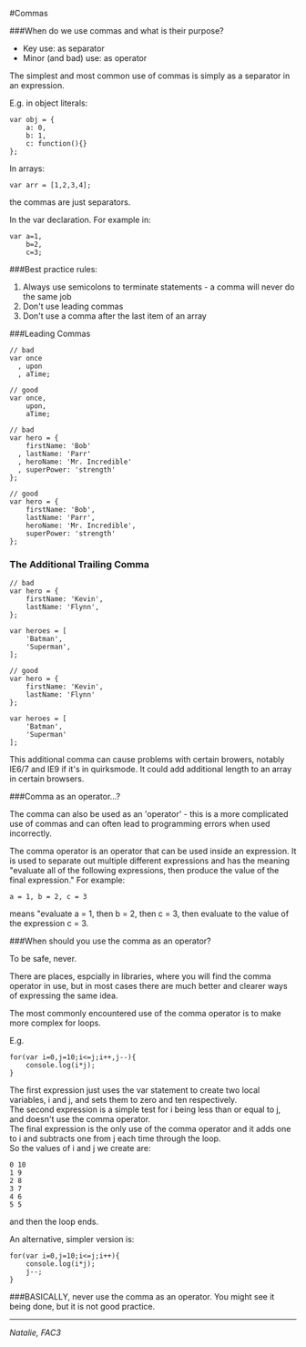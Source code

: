 #Commas

###When do we use commas and what is their purpose?

  - Key use: as separator 
  - Minor (and bad) use: as operator 

The simplest and most common use of commas is simply as a separator in an expression. 

E.g. in object literals:

    var obj = {
        a: 0,
        b: 1,
        c: function(){}
    };

In arrays:

    var arr = [1,2,3,4];

the commas are just separators.

In the var declaration. For example in:

    var a=1,
        b=2,
        c=3;

###Best practice rules:

1. Always use semicolons to terminate statements - a comma will never do the same job
1.  Don't use leading commas
1. Don't use a comma after the last item of an array    

###Leading Commas

    // bad
    var once
      , upon
      , aTime;

    // good
    var once,
        upon,
        aTime;

    // bad
    var hero = {
        firstName: 'Bob'
      , lastName: 'Parr'
      , heroName: 'Mr. Incredible'
      , superPower: 'strength'
    };

    // good
    var hero = {
        firstName: 'Bob',
        lastName: 'Parr',
        heroName: 'Mr. Incredible',
        superPower: 'strength'
    };

### The Additional Trailing Comma

    // bad
    var hero = {
        firstName: 'Kevin',
        lastName: 'Flynn',
    };

    var heroes = [
        'Batman',
        'Superman',
    ];

    // good
    var hero = {
        firstName: 'Kevin',
        lastName: 'Flynn'
    };

    var heroes = [
        'Batman',
        'Superman'
    ];
  
This additional comma can cause problems with certain browers, notably IE6/7 and IE9 if it's in quirksmode. It could add additional length to an array in certain browsers.

###Comma as an operator...?

The comma can also be used as an 'operator' - this is a more complicated use of commas and can often lead to programming errors when used incorrectly.

The comma operator is an operator that can be used inside an expression. It is used to separate out multiple different expressions and has the meaning "evaluate all of the following expressions, then produce the value of the final expression." For example:

    a = 1, b = 2, c = 3

means "evaluate a = 1, then b = 2, then c = 3, then evaluate to the value of the expression c = 3.

###When should you use the comma as an operator?

To be safe, never.

There are places, espcially in libraries, where you will find the comma operator in use, but in most cases there are much better and clearer ways of expressing the same idea. 

The most commonly encountered use of the comma operator is to make more complex for loops. 

E.g.

    for(var i=0,j=10;i<=j;i++,j--){ 
        console.log(i*j); 
    }

The first expression just uses the var statement to create two local variables, i and j, and sets them to zero and ten respectively. <br>The second expression is a simple test for i being less than or equal to j, and doesn't use the comma operator. <br>
The final expression is the only use of the comma operator and it adds one to i and subtracts one from j each time through the loop. <br>So the values of i and j we create are:

    0 10
    1 9
    2 8
    3 7
    4 6
    5 5

and then the loop ends.

An alternative, simpler version is:

    for(var i=0,j=10;i<=j;i++){
        console.log(i*j);
        j--;
    }

###BASICALLY, never use the comma as an operator. You might see it being done, but it is not good practice.

--------
*Natalie, FAC3*
